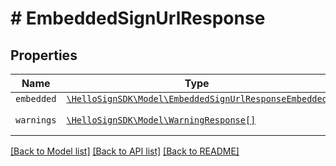 # # EmbeddedSignUrlResponse



## Properties

Name | Type | Description | Notes
------------ | ------------- | ------------- | -------------
| `embedded` | [```\HelloSignSDK\Model\EmbeddedSignUrlResponseEmbedded```](EmbeddedSignUrlResponseEmbedded.md) |    |  |
| `warnings` | [```\HelloSignSDK\Model\WarningResponse[]```](WarningResponse.md) |  A list of warnings.  |  |

[[Back to Model list]](../../README.md#models) [[Back to API list]](../../README.md#endpoints) [[Back to README]](../../README.md)
